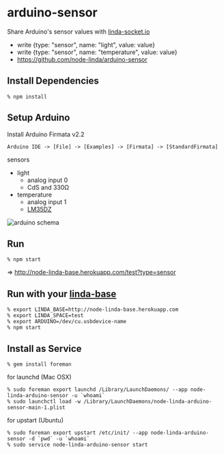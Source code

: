 arduino-sensor
==============
Share Arduino's sensor values with [linda-socket.io](https://github.com/node-linda/linda-socket.io)

- write {type: "sensor", name: "light", value: value}
- write {type: "sensor", name: "temperature", value: value}
- https://github.com/node-linda/arduino-sensor


## Install Dependencies

    % npm install


## Setup Arduino

Install Arduino Firmata v2.2

    Arduino IDE -> [File] -> [Examples] -> [Firmata] -> [StandardFirmata]

sensors
- light
  - analog input 0
  - CdS and 330Ω
- temperature
  - analog input 1
  - [LM35DZ](http://akizukidenshi.com/catalog/g/gi-00116/)

![arduino schema](http://farm6.staticflickr.com/5443/8952129460_3ed3003697_z.jpg)


## Run

    % npm start

=> http://node-linda-base.herokuapp.com/test?type=sensor


## Run with your [linda-base](https://github.com/node-linda/node-linda-base)

    % export LINDA_BASE=http://node-linda-base.herokuapp.com
    % export LINDA_SPACE=test
    % export ARDUINO=/dev/cu.usbdevice-name
    % npm start


## Install as Service

    % gem install foreman

for launchd (Mac OSX)

    % sudo foreman export launchd /Library/LaunchDaemons/ --app node-linda-arduino-sensor -u `whoami`
    % sudo launchctl load -w /Library/LaunchDaemons/node-linda-arduino-sensor-main-1.plist


for upstart (Ubuntu)

    % sudo foreman export upstart /etc/init/ --app node-linda-arduino-sensor -d `pwd` -u `whoami`
    % sudo service node-linda-arduino-sensor start
